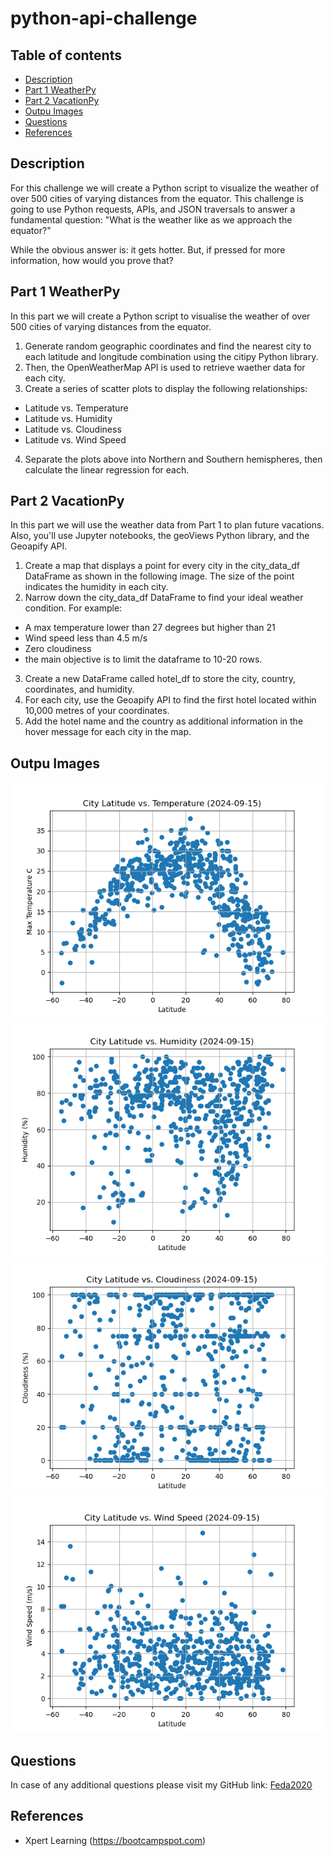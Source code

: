 # python-api-challenge



## Table of contents

* [Description](#Description)
* [Part 1 WeatherPy](#Part-1-WeatherPy)
* [Part 2 VacationPy](#Part-2-VacationPy)
* [Outpu Images](#Outpu-Images)
* [Questions](#Questions)
* [References](#References)

## Description

For this challenge we will create a Python script to visualize the weather of over 500 cities of varying distances from the equator. This challenge is going to use Python requests, APIs, and JSON traversals to answer a fundamental question: "What is the weather like as we approach the equator?"

While the obvious answer is: it gets hotter. But, if pressed for more information, how would you prove that?

## Part 1 WeatherPy

In this part we will create a Python script to visualise the weather of over 500 cities of varying distances from the equator.

1. Generate random geographic coordinates and find the nearest city to each latitude and longitude combination using the citipy Python library.
2. Then, the OpenWeatherMap API is used to retrieve waether data for each city.
3. Create a series of scatter plots to display the following relationships:

* Latitude vs. Temperature
* Latitude vs. Humidity
* Latitude vs. Cloudiness
* Latitude vs. Wind Speed

4. Separate the plots above into Northern and Southern hemispheres, then calculate the linear regression for each.


## Part 2 VacationPy

In this part we will use the weather data from Part 1 to plan future vacations. Also, you'll use Jupyter notebooks, the geoViews Python library, and the Geoapify API.

1. Create a map that displays a point for every city in the city_data_df DataFrame as shown in the following image. The size of the point indicates the humidity in each city.
2. Narrow down the city_data_df DataFrame to find your ideal weather condition. For example:

* A max temperature lower than 27 degrees but higher than 21
* Wind speed less than 4.5 m/s
* Zero cloudiness
* the main objective is to limit the dataframe to 10-20 rows.
3. Create a new DataFrame called hotel_df to store the city, country, coordinates, and humidity.
4. For each city, use the Geoapify API to find the first hotel located within 10,000 metres of your coordinates.
5. Add the hotel name and the country as additional information in the hover message for each city in the map.

## Outpu Images

![Website](./WeatherPY/output_data/Fig1.png)
![Website](./WeatherPY/output_data/Fig2.png)
![Website](./WeatherPY/output_data/Fig3.png)
![Website](./WeatherPY/output_data/Fig4.png)

## Questions

In case of any additional questions please visit my GitHub link: [Feda2020](https://github.com/Feda2020) 

## References
 
 * Xpert Learning (https://bootcampspot.com)
 